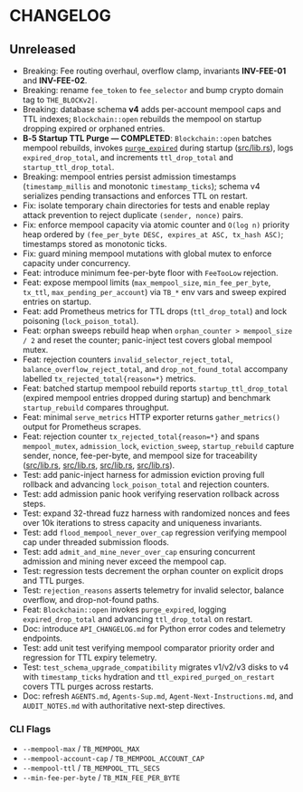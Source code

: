 # CHANGELOG

## Unreleased

- Breaking: Fee routing overhaul, overflow clamp, invariants **INV-FEE-01** and **INV-FEE-02**.
- Breaking: rename `fee_token` to `fee_selector` and bump crypto domain tag to `THE_BLOCKv2|`.
- Breaking: database schema **v4** adds per-account mempool caps and TTL
  indexes; `Blockchain::open` rebuilds the mempool on startup dropping
  expired or orphaned entries.
- **B‑5 Startup TTL Purge — COMPLETED**: `Blockchain::open` batches mempool
  rebuilds, invokes [`purge_expired`](src/lib.rs#L1596-L1665) during startup
  ([src/lib.rs](src/lib.rs#L917-L934)), logs `expired_drop_total`, and
  increments `ttl_drop_total` and `startup_ttl_drop_total`.
- Breaking: mempool entries persist admission timestamps (`timestamp_millis`
  and monotonic `timestamp_ticks`); schema v4 serializes pending transactions
  and enforces TTL on restart.
- Fix: isolate temporary chain directories for tests and enable replay attack
  prevention to reject duplicate `(sender, nonce)` pairs.
- Fix: enforce mempool capacity via atomic counter and `O(log n)` priority
  heap ordered by `(fee_per_byte DESC, expires_at ASC, tx_hash ASC)`;
  timestamps stored as monotonic ticks.
- Fix: guard mining mempool mutations with global mutex to enforce
  capacity under concurrency.
- Feat: introduce minimum fee-per-byte floor with `FeeTooLow` rejection.
- Feat: expose mempool limits (`max_mempool_size`, `min_fee_per_byte`,
  `tx_ttl`, `max_pending_per_account`) via `TB_*` env vars and sweep expired
  entries on startup.
- Feat: add Prometheus metrics for TTL drops (`ttl_drop_total`) and
  lock poisoning (`lock_poison_total`).
- Feat: orphan sweeps rebuild heap when `orphan_counter > mempool_size / 2` and
  reset the counter; panic-inject test covers global mempool mutex.
- Feat: rejection counters `invalid_selector_reject_total`,
  `balance_overflow_reject_total`, and `drop_not_found_total` accompany
  labelled `tx_rejected_total{reason=*}` metrics.
- Feat: batched startup mempool rebuild reports `startup_ttl_drop_total`
  (expired mempool entries dropped during startup) and
  benchmark `startup_rebuild` compares throughput.
- Feat: minimal `serve_metrics` HTTP exporter returns `gather_metrics()` output for Prometheus scrapes.
- Feat: rejection counter `tx_rejected_total{reason=*}` and spans
  `mempool_mutex`, `admission_lock`, `eviction_sweep`, `startup_rebuild`
  capture sender, nonce, fee-per-byte, and mempool size for traceability
    ([src/lib.rs](src/lib.rs#L1066-L1081),
    [src/lib.rs](src/lib.rs#L1535-L1541),
    [src/lib.rs](src/lib.rs#L1621-L1656),
    [src/lib.rs](src/lib.rs#L878-L888)).
- Test: add panic-inject harness for admission eviction proving full rollback
  and advancing `lock_poison_total` and rejection counters.
- Test: add admission panic hook verifying reservation rollback across steps.
- Test: expand 32-thread fuzz harness with randomized nonces and fees over
  10k iterations to stress capacity and uniqueness invariants.
- Test: add `flood_mempool_never_over_cap` regression verifying mempool cap
  under threaded submission floods.
- Test: add `admit_and_mine_never_over_cap` ensuring concurrent admission and
  mining never exceed the mempool cap.
- Test: regression tests decrement the orphan counter on explicit drops and
  TTL purges.
- Test: `rejection_reasons` asserts telemetry for invalid selector, balance
  overflow, and drop-not-found paths.
- Feat: `Blockchain::open` invokes `purge_expired`, logging `expired_drop_total`
  and advancing `ttl_drop_total` on restart.
- Doc: introduce `API_CHANGELOG.md` for Python error codes and telemetry endpoints.
- Test: add unit test verifying mempool comparator priority order and regression for TTL expiry telemetry.
- Test: `test_schema_upgrade_compatibility` migrates v1/v2/v3 disks to v4 with `timestamp_ticks` hydration and `ttl_expired_purged_on_restart` covers TTL purges across restarts.
- Doc: refresh `AGENTS.md`, `Agents-Sup.md`, `Agent-Next-Instructions.md`, and `AUDIT_NOTES.md` with authoritative next-step directives.

### CLI Flags

- `--mempool-max` / `TB_MEMPOOL_MAX`
- `--mempool-account-cap` / `TB_MEMPOOL_ACCOUNT_CAP`
- `--mempool-ttl` / `TB_MEMPOOL_TTL_SECS`
- `--min-fee-per-byte` / `TB_MIN_FEE_PER_BYTE`

